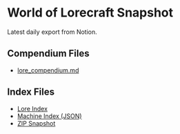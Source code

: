 # World of Lorecraft Snapshot

Latest daily export from Notion.

## Compendium Files
- [lore_compendium.md](./lore_compendium.md)

## Index Files
- [Lore Index](./lore_index.md)
- [Machine Index (JSON)](./index.json)
- [ZIP Snapshot](./lore_snapshot.zip)
